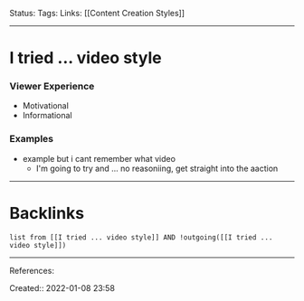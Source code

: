 Status: 
Tags: 
Links: [[Content Creation Styles]]
___
# I tried ... video style
### Viewer Experience
- Motivational
- Informational
### Examples
- example but i cant remember what video
	- I'm going to try and ... no reasoniing, get straight into the aaction


___
# Backlinks
```dataview11
list from [[I tried ... video style]] AND !outgoing([[I tried ... video style]])
```
___
References:

Created:: 2022-01-08 23:58
